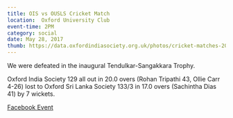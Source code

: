 ```yaml
---
title: OIS vs OUSLS Cricket Match
location:  Oxford University Club
event-time: 2PM
category: social
date: May 28, 2017
thumb: https://data.oxfordindiasociety.org.uk/photos/cricket-matches-2017/ois-ousls.jpg
---
```


We were defeated in the inaugural Tendulkar-Sangakkara Trophy.

Oxford India Society 129 all out in 20.0 overs (Rohan Tripathi 43, Ollie Carr 4-26) lost to Oxford Sri Lanka Society 133/3 in 17.0 overs (Sachintha Dias 41) by 7 wickets.

[Facebook Event](https://www.facebook.com/events/447244712282815/)
